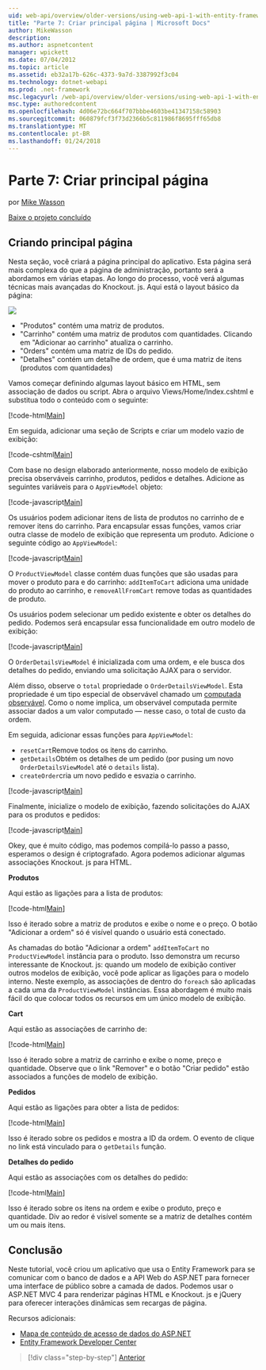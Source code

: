 ```yaml
---
uid: web-api/overview/older-versions/using-web-api-1-with-entity-framework-5/using-web-api-with-entity-framework-part-7
title: "Parte 7: Criar principal página | Microsoft Docs"
author: MikeWasson
description: 
ms.author: aspnetcontent
manager: wpickett
ms.date: 07/04/2012
ms.topic: article
ms.assetid: eb32a17b-626c-4373-9a7d-3387992f3c04
ms.technology: dotnet-webapi
ms.prod: .net-framework
msc.legacyurl: /web-api/overview/older-versions/using-web-api-1-with-entity-framework-5/using-web-api-with-entity-framework-part-7
msc.type: authoredcontent
ms.openlocfilehash: 4d06e72bc664f707bbbe4603be41347158c58903
ms.sourcegitcommit: 060879fcf3f73d2366b5c811986f8695fff65db8
ms.translationtype: MT
ms.contentlocale: pt-BR
ms.lasthandoff: 01/24/2018
---
```

<a name="part-7-creating-the-main-page"></a>Parte 7: Criar principal página
====================
por [Mike Wasson](https://github.com/MikeWasson)

[Baixe o projeto concluído](http://code.msdn.microsoft.com/ASP-NET-Web-API-with-afa30545)

## <a name="creating-the-main-page"></a>Criando principal página

Nesta seção, você criará a página principal do aplicativo. Esta página será mais complexa do que a página de administração, portanto será a abordamos em várias etapas. Ao longo do processo, você verá algumas técnicas mais avançadas do Knockout. js. Aqui está o layout básico da página:

![](using-web-api-with-entity-framework-part-7/_static/image1.png)

- "Produtos" contém uma matriz de produtos.
- "Carrinho" contém uma matriz de produtos com quantidades. Clicando em "Adicionar ao carrinho" atualiza o carrinho.
- "Orders" contém uma matriz de IDs do pedido.
- "Detalhes" contém um detalhe de ordem, que é uma matriz de itens (produtos com quantidades)

Vamos começar definindo algumas layout básico em HTML, sem associação de dados ou script. Abra o arquivo Views/Home/Index.cshtml e substitua todo o conteúdo com o seguinte:

[!code-html[Main](using-web-api-with-entity-framework-part-7/samples/sample1.html)]

Em seguida, adicionar uma seção de Scripts e criar um modelo vazio de exibição:

[!code-cshtml[Main](using-web-api-with-entity-framework-part-7/samples/sample2.cshtml)]

Com base no design elaborado anteriormente, nosso modelo de exibição precisa observáveis carrinho, produtos, pedidos e detalhes. Adicione as seguintes variáveis para o `AppViewModel` objeto:

[!code-javascript[Main](using-web-api-with-entity-framework-part-7/samples/sample3.js)]

Os usuários podem adicionar itens de lista de produtos no carrinho de e remover itens do carrinho. Para encapsular essas funções, vamos criar outra classe de modelo de exibição que representa um produto. Adicione o seguinte código ao `AppViewModel`:

[!code-javascript[Main](using-web-api-with-entity-framework-part-7/samples/sample4.js?highlight=4)]

O `ProductViewModel` classe contém duas funções que são usadas para mover o produto para e do carrinho: `addItemToCart` adiciona uma unidade do produto ao carrinho, e `removeAllFromCart` remove todas as quantidades de produto.

Os usuários podem selecionar um pedido existente e obter os detalhes do pedido. Podemos será encapsular essa funcionalidade em outro modelo de exibição:

[!code-javascript[Main](using-web-api-with-entity-framework-part-7/samples/sample5.js?highlight=4)]

O `OrderDetailsViewModel` é inicializada com uma ordem, e ele busca dos detalhes do pedido, enviando uma solicitação AJAX para o servidor.

Além disso, observe o `total` propriedade o `OrderDetailsViewModel`. Esta propriedade é um tipo especial de observável chamado um [computada observável](http://knockoutjs.com/documentation/computedObservables.html). Como o nome implica, um observável computada permite associar dados a um valor computado &#8212; nesse caso, o total de custo da ordem.

Em seguida, adicionar essas funções para `AppViewModel`:

- `resetCart`Remove todos os itens do carrinho.
- `getDetails`Obtém os detalhes de um pedido (por pusing um novo `OrderDetailsViewModel` até o `details` lista).
- `createOrder`cria um novo pedido e esvazia o carrinho.


[!code-javascript[Main](using-web-api-with-entity-framework-part-7/samples/sample6.js?highlight=4)]

Finalmente, inicialize o modelo de exibição, fazendo solicitações do AJAX para os produtos e pedidos:

[!code-javascript[Main](using-web-api-with-entity-framework-part-7/samples/sample7.js)]

Okey, que é muito código, mas podemos compilá-lo passo a passo, esperamos o design é criptografado. Agora podemos adicionar algumas associações Knockout. js para HTML.

**Produtos**

Aqui estão as ligações para a lista de produtos:

[!code-html[Main](using-web-api-with-entity-framework-part-7/samples/sample8.html)]

Isso é iterado sobre a matriz de produtos e exibe o nome e o preço. O botão "Adicionar a ordem" só é visível quando o usuário está conectado.

As chamadas do botão "Adicionar a ordem" `addItemToCart` no `ProductViewModel` instância para o produto. Isso demonstra um recurso interessante de Knockout. js: quando um modelo de exibição contiver outros modelos de exibição, você pode aplicar as ligações para o modelo interno. Neste exemplo, as associações de dentro do `foreach` são aplicadas a cada uma da `ProductViewModel` instâncias. Essa abordagem é muito mais fácil do que colocar todos os recursos em um único modelo de exibição.

**Cart**

Aqui estão as associações de carrinho de:

[!code-html[Main](using-web-api-with-entity-framework-part-7/samples/sample9.html)]

Isso é iterado sobre a matriz de carrinho e exibe o nome, preço e quantidade. Observe que o link "Remover" e o botão "Criar pedido" estão associados a funções de modelo de exibição.

**Pedidos**

Aqui estão as ligações para obter a lista de pedidos:

[!code-html[Main](using-web-api-with-entity-framework-part-7/samples/sample10.html)]

Isso é iterado sobre os pedidos e mostra a ID da ordem. O evento de clique no link está vinculado para o `getDetails` função.

**Detalhes do pedido**

Aqui estão as associações com os detalhes do pedido:

[!code-html[Main](using-web-api-with-entity-framework-part-7/samples/sample11.html)]

Isso é iterado sobre os itens na ordem e exibe o produto, preço e quantidade. Div ao redor é visível somente se a matriz de detalhes contém um ou mais itens.

## <a name="conclusion"></a>Conclusão

Neste tutorial, você criou um aplicativo que usa o Entity Framework para se comunicar com o banco de dados e a API Web do ASP.NET para fornecer uma interface de público sobre a camada de dados. Podemos usar o ASP.NET MVC 4 para renderizar páginas HTML e Knockout. js e jQuery para oferecer interações dinâmicas sem recargas de página.

Recursos adicionais:

- [Mapa de conteúdo de acesso de dados do ASP.NET](https://msdn.microsoft.com/library/6759sth4.aspx)
- [Entity Framework Developer Center](https://msdn.microsoft.com/data/ef)

>[!div class="step-by-step"]
[Anterior](using-web-api-with-entity-framework-part-6.md)
